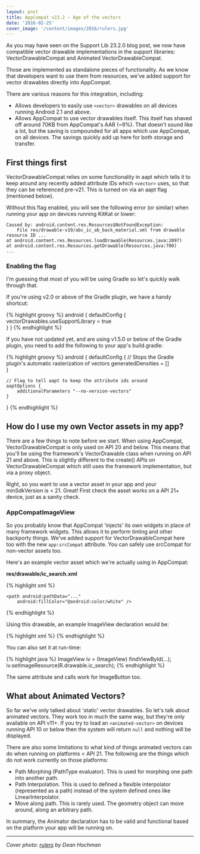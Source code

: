 ```yaml
---
layout: post
title: AppCompat v23.2 — Age of the vectors
date: '2016-02-25'
cover_image: '/content/images/2016/rulers.jpg'
---
```

As you may have seen on the Support Lib 23.2.0 blog post, we now have compatible vector drawable implementations in the support libraries: VectorDrawableCompat and Animated VectorDrawableCompat.

Those are implemented as standalone pieces of functionality. As we know that developers want to use them from resources, we've added support for vector drawables directly into AppCompat.

There are various reasons for this integration, including:

* Allows developers to easily use `<vector>` drawables on all devices running Android 2.1 and above.
* Allows AppCompat to use vector drawables itself. This itself has shaved off around 70KB from AppCompat's AAR (~9%). That doesn't sound like a lot, but the saving is compounded for all apps which use AppCompat, on all devices. The savings quickly add up here for both storage and transfer.

## First things first

VectorDrawableCompat relies on some functionality in aapt which tells it to keep around any recently added attribute IDs which `<vector>` uses, so that they can be referenced pre-v21. This is turned on via an aapt flag (mentioned below).

Without this flag enabled, you will see the following error (or similar) when running your app on devices running KitKat or lower:

    Caused by: android.content.res.Resources$NotFoundException:
        File res/drawable-v19/abc_ic_ab_back_material.xml from drawable resource ID ...
    at android.content.res.Resources.loadDrawable(Resources.java:2097)
    at android.content.res.Resources.getDrawable(Resources.java:700)
    ...

### Enabling the flag

I'm guessing that most of you will be using Gradle so let's quickly walk through that.

If you're using v2.0 or above of the Gradle plugin, we have a handy shortcut:

{% highlight groovy %}
android {
    defaultConfig { 
        vectorDrawables.useSupportLibrary = true  
    }
}
{% endhighlight %}

If you have not updated yet, and are using v1.5.0 or below of the Gradle plugin, you need to add the following to your app's build.gradle:

{% highlight groovy %}
android {
    defaultConfig {
    // Stops the Gradle plugin's automatic rasterization of vectors
        generatedDensities = []  
    }
        
    // Flag to tell aapt to keep the attribute ids around
    aaptOptions {
        additionalParameters "--no-version-vectors"  
    }
}
{% endhighlight %}

## How do I use my own Vector assets in my app?

There are a few things to note before we start. When using AppCompat, VectorDrawableCompat is only used on API 20 and below. This means that you'll be using the framework's VectorDrawable class when running on API 21 and above. This is slightly different to the create() APIs on VectorDrawableCompat which still uses the framework implementation, but via a proxy object.

Right, so you want to use a vector asset in your app and your minSdkVersion is < 21. Great! First check the asset works on a API 21+ device, just as a sanity check.

### AppCompatImageView

So you probably know that AppCompat 'injects' its own widgets in place of many framework widgets. This allows it to perform tinting and other backporty things. We've added support for VectorDrawableCompat here too with the new `app:srcCompat` attribute. You can safely use srcCompat for non-vector assets too.

Here's an example vector asset which we're actually using in AppCompat:

**res/drawable/ic_search.xml**

{% highlight xml %}
<vector xmlns:android="..."
    android:width="24dp"
    android:height="24dp"
    android:viewportWidth="24.0"
    android:viewportHeight="24.0"
    android:tint="?attr/colorControlNormal">
    
    <path android:pathData="..."
        android:fillColor="@android:color/white" />
            
</vector>
{% endhighlight %}

Using this drawable, an example ImageView declaration would be:

{% highlight xml %}
<ImageView
    android:layout_width="wrap_content"
    android:layout_height="wrap_content"
    app:srcCompat="@drawable/ic_search" />
{% endhighlight %}

You can also set it at run-time:

{% highlight java %}
ImageView iv = (ImageView) findViewById(...);
iv.setImageResource(R.drawable.ic_search);
{% endhighlight %}

The same attribute and calls work for ImageButton too.

## What about Animated Vectors?

So far we've only talked about 'static' vector drawables. So let's talk about animated vectors. They work too in much the same way, but they're only available on API v11+. If you try to load an `<animated-vector>` on devices running API 10 or below then the system will return `null` and nothing will be displayed.

There are also some limitations to what kind of things animated vectors can do when running on platforms < API 21. The following are the things which do not work currently on those platforms:

* Path Morphing (PathType evaluator). This is used for morphing one path into another path.
* Path Interpolation. This is used to defined a flexible interpolator (represented as a path) instead of the system defined ones like LinearInterpolator.
* Move along path. This is rarely used. The geometry object can move around, along an arbitrary path.

In summary, the Animator declaration has to be valid and functional based on the platform your app will be running on.

---

_Cover photo: [rulers](https://flic.kr/p/mKQ2JR) by Dean Hochman_

[1]: https://developer.android.com/reference/android/content/res/TypedArray.html
[2]: https://android.googlesource.com/platform/frameworks/base/+/refs/heads/kitkat-release/graphics/java/android/graphics/drawable/InsetDrawable.java#87
